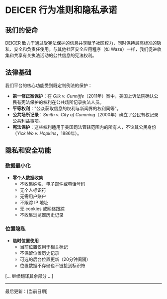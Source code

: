 # DEICER 行为准则和隐私承诺

## 我们的使命

DEICER 致力于通过受宪法保护的信息共享赋予社区权力，同时保持最高标准的隐私、安全和负责任使用。与其他社区安全应用程序（如 Waze）一样，我们促进收集和共享有关执法活动的公共信息的宪法权利。

## 法律基础

我们平台的核心功能受到既定判例法的保护：

- **第一修正案保护**：在 *Glik v. Cunniffe*（2011年）案中，美国上诉法院确认公民有宪法保护的权利在公共场所记录执法人员。
- **平等权利**："公众获取信息的权利与新闻界的权利同等"。
- **公共场所记录**：*Smith v. City of Cumming*（2000年）确立了公民有权记录公共利益事项。
- **宪法保护**：这些权利适用于美国司法管辖范围内的所有人，不论其公民身份（*Yick Wo v. Hopkins*，1886年）。

## 隐私和安全功能

### 数据最小化
- **零个人数据收集**
  - 不收集姓名、电子邮件或电话号码
  - 无个人标识符
  - 无需用户账户
  - 不跟踪 IP 地址
  - 无 cookies 或网络跟踪
  - 不收集浏览器历史记录

### 位置隐私
- **临时位置使用**
  - 当前位置仅用于相关标记
  - 不保留位置历史记录
  - 可选的后台位置更新（20分钟间隔）
  - 位置数据不存储也不链接到标识符

[... 继续翻译其余部分 ...]

---

最后更新：[当前日期] 